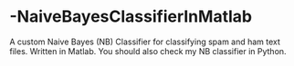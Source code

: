 # -NaiveBayesClassifierInMatlab
A custom Naive Bayes (NB) Classifier for classifying spam and ham text files. Written in Matlab. You should also check my NB classifier in Python.
